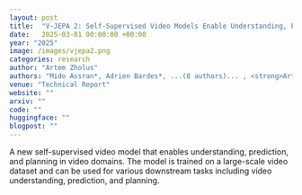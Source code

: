 ```yaml
---
layout: post
title:  "V-JEPA 2: Self-Supervised Video Models Enable Understanding, Prediction and Planning"
date:   2025-03-01 00:00:00 +00:00
year: "2025"
image: /images/vjepa2.png
categories: research
author: "Artem Zholus"
authors: "Mido Assran*, Adrien Bardes*, ...(8 authors)... , <strong>Artem Zholus*</strong>, ...(13 authors)..., Sarath Chandar, Franziska Meier*, Yann LeCun*, Michael Rabbat*, and Nicolas Ballas*"
venue: "Technical Report"
website: ""
arxiv: ""
code: ""
huggingface: ""
blogpost: ""
---
```

A new self-supervised video model that enables understanding, prediction, and planning in video domains. The model is trained on a large-scale video dataset and can be used for various downstream tasks including video understanding, prediction, and planning. 